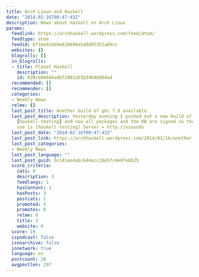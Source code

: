 ```yaml
---
title: Arch Linux and Haskell
date: "2014-02-16T08:47:43Z"
description: News about Haskell on Arch Linux
params:
  feedlink: https://archhaskell.wordpress.com/feed/atom/
  feedtype: atom
  feedid: 6f1be91bb9e820890a5d8d95351a09cc
  websites: {}
  blogrolls: []
  in_blogrolls:
  - title: Planet Haskell
    description: ""
    id: 038cb00644adbf2883a55b34b4b804ad
  recommended: []
  recommender: []
  categories:
  - Weekly News
  relme: {}
  last_post_title: Another build of ghc 7.8 available
  last_post_description: Yesterday evening I pushed out a new build of ghc 7.8 to
    [haskell-testing] and now all packages and the DB are signed so the stanza to
    use is [haskell-testing] Server = http://xsounds
  last_post_date: "2014-02-16T08:47:43Z"
  last_post_link: https://archhaskell.wordpress.com/2014/02/16/another-build-of-ghc-7-8-available/
  last_post_categories:
  - Weekly News
  last_post_language: ""
  last_post_guid: 5cc41ee4abc644acc10e5fc4e9febb25
  score_criteria:
    cats: 0
    description: 3
    feedlangs: 1
    hasContent: 3
    hasPosts: 3
    postcats: 1
    promoted: 5
    promotes: 0
    relme: 0
    title: 3
    website: 0
  score: 19
  ispodcast: false
  isnoarchive: false
  innetwork: true
  language: en
  postcount: 10
  avgpostlen: 297
---
```

